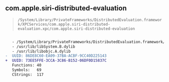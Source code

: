 ## com.apple.siri-distributed-evaluation

> `/System/Library/PrivateFrameworks/DistributedEvaluation.framework/XPCServices/com.apple.siri-distributed-evaluation.xpc/com.apple.siri-distributed-evaluation`

```diff

   - /System/Library/PrivateFrameworks/DistributedEvaluation.framework/DistributedEvaluation
   - /usr/lib/libSystem.B.dylib
   - /usr/lib/libobjc.A.dylib
-  UUID: 86DE8C60-EA09-37BA-ACBF-9CC40D225143
+  UUID: 73EE5FFE-3CCA-3C86-B152-06DF0D15837C
   Functions: 40
   Symbols:   69
   CStrings:  117

```
